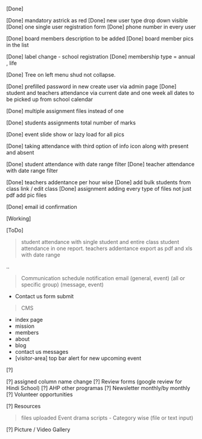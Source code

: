 [Done]

[Done] mandatory astrick as red
[Done] new user type drop down visible
[Done] one single user registration form
[Done] phone number in every user

[Done] board members description to be added
[Done] board member pics in the list

[Done] label change - school registration
[Done] membership type = annual , life 

[Done] Tree on left menu shud not collapse.

[Done] prefilled password in new create user via admin page
[Done] student and teachers attendance via current date and one week all dates to be picked up from school calendar

[Done] multiple assignment files instead of one

[Done] students assignments total number of marks

[Done] event slide show or lazy load for all pics

[Done] taking attendance with third option of info icon along with present and absent

[Done] student attendance with date range filter
[Done] teacher attendance with date range filter

[Done] teachers addentance per hour wise
[Done] add bulk students from class link / edit class
[Done] assignment adding every type of files not just pdf add pic files

[Done] email id confirmation

[Working]

[ToDo]

> student attendance with single student and entire class student attendance in one report.
> teachers addentance export as pdf and xls  with date range

..

> Communication
> schedule notification email (general, event) (all or specific group) (message, event)

- Contact us form submit

> CMS
- index page
- mission
- members
- about
- blog
- contact us messages
- [visitor-area] top bar alert for new upcoming event

[?]

[?] assigned column name change
[?] Review forms (google review for Hindi School)
[?] AHP other programas
[?] Newsletter monthly/by monthly 
[?] Volunteer opportunities

[?] Resources
> files uploaded
> Event drama scripts - Category wise (file or text input)

[?] Picture / Video Gallery 